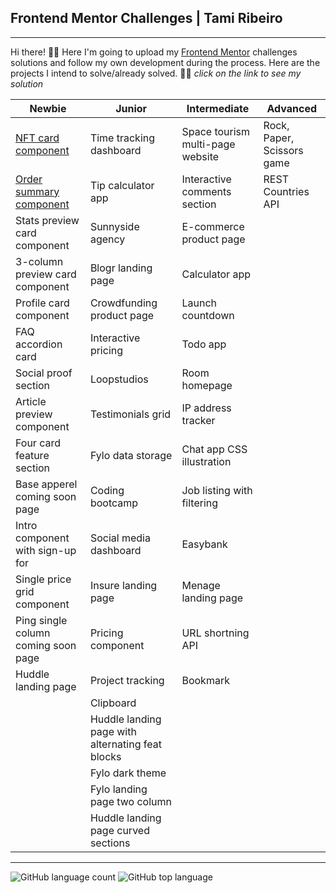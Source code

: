 ## Frontend Mentor Challenges | Tami Ribeiro
---
Hi there! 🖐🏻 Here I'm going to upload my [Frontend Mentor](https://www.frontendmentor.io/challenges) challenges solutions and follow my own development during the process.
Here are the projects I intend to solve/already solved. 💪🏻
*click on the link to see my solution*

| Newbie                                                                                        | Junior | Intermediate | Advanced |
|-----------------------------------------------------------------------------------------------|----------------|----------------------|------------------|
|[NFT card component](https://tamiribeiro.github.io/front_endMentor/nft-preview-card-component/)|Time tracking dashboard|Space tourism multi-page website|Rock, Paper, Scissors game|
|[Order summary component](https://tamiribeiro.github.io/front_endMentor/order-summary-component/)|Tip calculator app|Interactive comments section|REST Countries API|
|Stats preview card component|Sunnyside agency|E-commerce product page|
|3-column preview card component|Blogr landing page|Calculator app|
|Profile card component|Crowdfunding product page|Launch countdown|
|FAQ accordion card|Interactive pricing|Todo app|
|Social proof section|Loopstudios|Room homepage|
|Article preview component|Testimonials grid|IP address tracker|
|Four card feature section|Fylo data storage|Chat app CSS illustration|
|Base apperel coming soon page|Coding bootcamp|Job listing with filtering|
|Intro component with sign-up for|Social media dashboard|Easybank|
|Single price grid component|Insure landing page|Menage landing page|
|Ping single column coming soon page|Pricing component|URL shortning API|
|Huddle landing page|Project tracking|Bookmark|
| |Clipboard|
| |Huddle landing page with alternating feat blocks|
| |Fylo dark theme|
| |Fylo landing page two column|
| |Huddle landing page curved sections|
---

![GitHub language count](https://img.shields.io/github/languages/count/tamiribeiro/front_endMentor?color=pink&style=flat-square)
![GitHub top language](https://img.shields.io/github/languages/top/tamiribeiro/front_endMentor?color=blueviolet&style=flat-square)
